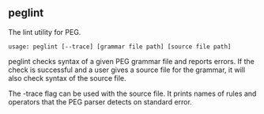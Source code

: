 peglint
-------

The lint utility for PEG.

```
usage: peglint [--trace] [grammar file path] [source file path]
```

peglint checks syntax of a given PEG grammar file and reports errors. If the check is successful and a user gives a source file for the grammar, it will also check syntax of the source file.

The -trace flag can be used with the source file. It prints names of rules and operators that the PEG parser detects on standard error.

